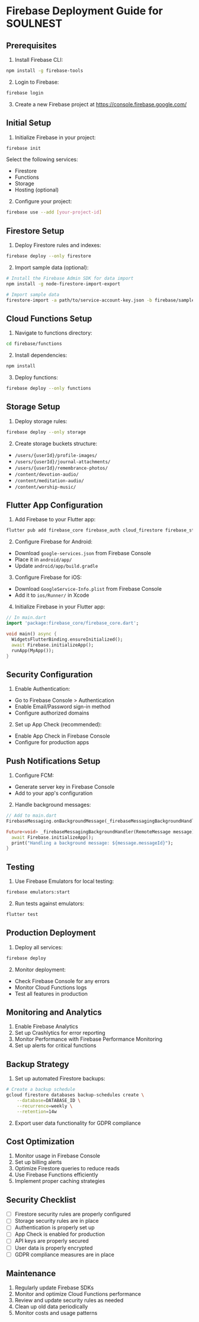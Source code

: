 # Firebase Deployment Guide for SOULNEST

## Prerequisites

1. Install Firebase CLI:
```bash
npm install -g firebase-tools
```

2. Login to Firebase:
```bash
firebase login
```

3. Create a new Firebase project at https://console.firebase.google.com/

## Initial Setup

1. Initialize Firebase in your project:
```bash
firebase init
```

Select the following services:
- Firestore
- Functions
- Storage
- Hosting (optional)

2. Configure your project:
```bash
firebase use --add [your-project-id]
```

## Firestore Setup

1. Deploy Firestore rules and indexes:
```bash
firebase deploy --only firestore
```

2. Import sample data (optional):
```bash
# Install the Firebase Admin SDK for data import
npm install -g node-firestore-import-export

# Import sample data
firestore-import -a path/to/service-account-key.json -b firebase/sample_data.json -n [collection-name]
```

## Cloud Functions Setup

1. Navigate to functions directory:
```bash
cd firebase/functions
```

2. Install dependencies:
```bash
npm install
```

3. Deploy functions:
```bash
firebase deploy --only functions
```

## Storage Setup

1. Deploy storage rules:
```bash
firebase deploy --only storage
```

2. Create storage buckets structure:
- `/users/{userId}/profile-images/`
- `/users/{userId}/journal-attachments/`
- `/users/{userId}/remembrance-photos/`
- `/content/devotion-audio/`
- `/content/meditation-audio/`
- `/content/worship-music/`

## Flutter App Configuration

1. Add Firebase to your Flutter app:
```bash
flutter pub add firebase_core firebase_auth cloud_firestore firebase_storage cloud_functions firebase_messaging
```

2. Configure Firebase for Android:
- Download `google-services.json` from Firebase Console
- Place it in `android/app/`
- Update `android/app/build.gradle`

3. Configure Firebase for iOS:
- Download `GoogleService-Info.plist` from Firebase Console
- Add it to `ios/Runner/` in Xcode

4. Initialize Firebase in your Flutter app:
```dart
// In main.dart
import 'package:firebase_core/firebase_core.dart';

void main() async {
  WidgetsFlutterBinding.ensureInitialized();
  await Firebase.initializeApp();
  runApp(MyApp());
}
```

## Security Configuration

1. Enable Authentication:
- Go to Firebase Console > Authentication
- Enable Email/Password sign-in method
- Configure authorized domains

2. Set up App Check (recommended):
- Enable App Check in Firebase Console
- Configure for production apps

## Push Notifications Setup

1. Configure FCM:
- Generate server key in Firebase Console
- Add to your app's configuration

2. Handle background messages:
```dart
// Add to main.dart
FirebaseMessaging.onBackgroundMessage(_firebaseMessagingBackgroundHandler);

Future<void> _firebaseMessagingBackgroundHandler(RemoteMessage message) async {
  await Firebase.initializeApp();
  print("Handling a background message: ${message.messageId}");
}
```

## Testing

1. Use Firebase Emulators for local testing:
```bash
firebase emulators:start
```

2. Run tests against emulators:
```bash
flutter test
```

## Production Deployment

1. Deploy all services:
```bash
firebase deploy
```

2. Monitor deployment:
- Check Firebase Console for any errors
- Monitor Cloud Functions logs
- Test all features in production

## Monitoring and Analytics

1. Enable Firebase Analytics
2. Set up Crashlytics for error reporting
3. Monitor Performance with Firebase Performance Monitoring
4. Set up alerts for critical functions

## Backup Strategy

1. Set up automated Firestore backups:
```bash
# Create a backup schedule
gcloud firestore databases backup-schedules create \
    --database=DATABASE_ID \
    --recurrence=weekly \
    --retention=14w
```

2. Export user data functionality for GDPR compliance

## Cost Optimization

1. Monitor usage in Firebase Console
2. Set up billing alerts
3. Optimize Firestore queries to reduce reads
4. Use Firebase Functions efficiently
5. Implement proper caching strategies

## Security Checklist

- [ ] Firestore security rules are properly configured
- [ ] Storage security rules are in place
- [ ] Authentication is properly set up
- [ ] App Check is enabled for production
- [ ] API keys are properly secured
- [ ] User data is properly encrypted
- [ ] GDPR compliance measures are in place

## Maintenance

1. Regularly update Firebase SDKs
2. Monitor and optimize Cloud Functions performance
3. Review and update security rules as needed
4. Clean up old data periodically
5. Monitor costs and usage patterns